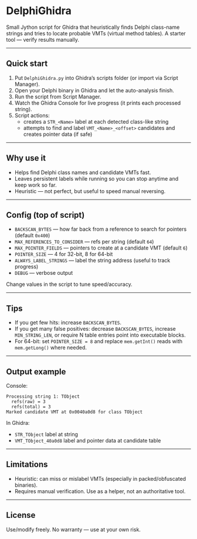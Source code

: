 # DelphiGhidra

Small Jython script for Ghidra that heuristically finds Delphi class-name strings and tries to locate probable VMTs (virtual method tables). A starter tool — verify results manually.

---

## Quick start

1. Put `DelphiGhidra.py` into Ghidra’s scripts folder (or import via Script Manager).  
2. Open your Delphi binary in Ghidra and let the auto-analysis finish.  
3. Run the script from Script Manager.  
4. Watch the Ghidra Console for live progress (it prints each processed string).  
5. Script actions:
   - creates a `STR_<Name>` label at each detected class-like string
   - attempts to find and label `VMT_<Name>_<offset>` candidates and creates pointer data (if safe)

---

## Why use it

- Helps find Delphi class names and candidate VMTs fast.
- Leaves persistent labels while running so you can stop anytime and keep work so far.
- Heuristic — not perfect, but useful to speed manual reversing.

---

## Config (top of script)

- `BACKSCAN_BYTES` — how far back from a reference to search for pointers (default `0x400`)  
- `MAX_REFERENCES_TO_CONSIDER` — refs per string (default `64`)  
- `MAX_POINTER_FIELDS` — pointers to create at a candidate VMT (default `6`)  
- `POINTER_SIZE` — 4 for 32-bit, 8 for 64-bit  
- `ALWAYS_LABEL_STRINGS` — label the string address (useful to track progress)  
- `DEBUG` — verbose output

Change values in the script to tune speed/accuracy.

---

## Tips

- If you get few hits: increase `BACKSCAN_BYTES`.  
- If you get many false positives: decrease `BACKSCAN_BYTES`, increase `MIN_STRING_LEN`, or require N table entries point into executable blocks.  
- For 64-bit: set `POINTER_SIZE = 8` and replace `mem.getInt()` reads with `mem.getLong()` where needed.

---

## Output example

Console:
```
Processing string 1: TObject
  refs(raw) = 3
  refs(total) = 3
Marked candidate VMT at 0x0040a0d8 for class TObject
```

In Ghidra:
- `STR_TObject` label at string
- `VMT_TObject_40a0d8` label and pointer data at candidate table

---

## Limitations

- Heuristic: can miss or mislabel VMTs (especially in packed/obfuscated binaries).  
- Requires manual verification. Use as a helper, not an authoritative tool.

---

## License

Use/modify freely. No warranty — use at your own risk.
